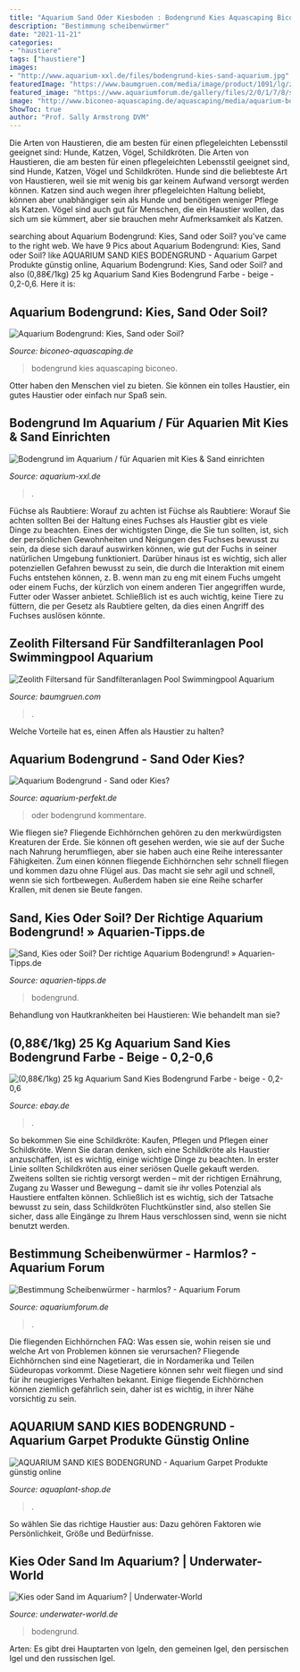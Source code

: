 ```yaml
---
title: "Aquarium Sand Oder Kiesboden : Bodengrund Kies Aquascaping Biconeo"
description: "Bestimmung scheibenwürmer"
date: "2021-11-21"
categories:
- "haustiere"
tags: ["haustiere"]
images:
- "http://www.aquarium-xxl.de/files/bodengrund-kies-sand-aquarium.jpg"
featuredImage: "https://www.baumgruen.com/media/image/product/1091/lg/zeolith-filtersand-fuer-sandfilteranlagen-pool-swimmingpool-aquarium-teich-schwimmteich-poolfilter-sandfilter-filtergranulat-filterkies-poolsand.jpg"
featured_image: "https://www.aquariumforum.de/gallery/files/2/0/1/7/8/scheibenw_rmer1_kl-med.jpg"
image: "http://www.biconeo-aquascaping.de/aquascaping/media/aquarium-bodengrund-kies.jpg"
ShowToc: true
author: "Prof. Sally Armstrong DVM"
---
```



Die Arten von Haustieren, die am besten für einen pflegeleichten Lebensstil geeignet sind: Hunde, Katzen, Vögel, Schildkröten.
Die Arten von Haustieren, die am besten für einen pflegeleichten Lebensstil geeignet sind, sind Hunde, Katzen, Vögel und Schildkröten. Hunde sind die beliebteste Art von Haustieren, weil sie mit wenig bis gar keinem Aufwand versorgt werden können. Katzen sind auch wegen ihrer pflegeleichten Haltung beliebt, können aber unabhängiger sein als Hunde und benötigen weniger Pflege als Katzen. Vögel sind auch gut für Menschen, die ein Haustier wollen, das sich um sie kümmert, aber sie brauchen mehr Aufmerksamkeit als Katzen.

	

		
searching about Aquarium Bodengrund: Kies, Sand oder Soil? you've came to the right web. We have 9 Pics about Aquarium Bodengrund: Kies, Sand oder Soil? like AQUARIUM SAND KIES BODENGRUND - Aquarium Garpet Produkte günstig online, Aquarium Bodengrund: Kies, Sand oder Soil? and also (0,88€/1kg) 25 kg Aquarium Sand Kies Bodengrund Farbe - beige - 0,2-0,6. Here it is:
		
    
## Aquarium Bodengrund: Kies, Sand Oder Soil?

<img loading=lazy src="http://www.biconeo-aquascaping.de/aquascaping/media/aquarium-bodengrund-kies.jpg" onerror="this.onerror=null;this.src='https://tse3.mm.bing.net/th?id=OIP.oiTKQB6RdPovpQR6wnChUwAAAA&amp;pid=15.1';" alt="Aquarium Bodengrund: Kies, Sand oder Soil?">

_Source: biconeo-aquascaping.de_

>bodengrund kies aquascaping biconeo. 

	

Otter haben den Menschen viel zu bieten. Sie können ein tolles Haustier, ein gutes Haustier oder einfach nur Spaß sein.

    
## Bodengrund Im Aquarium / Für Aquarien Mit Kies &amp; Sand Einrichten

<img loading=lazy src="http://www.aquarium-xxl.de/files/bodengrund-kies-sand-aquarium.jpg" onerror="this.onerror=null;this.src='https://tse1.mm.bing.net/th?id=OIP.ccOaW9HEVtVTX5S1oFHFXAAAAA&amp;pid=15.1';" alt="Bodengrund im Aquarium / für Aquarien mit Kies &amp; Sand einrichten">

_Source: aquarium-xxl.de_

>. 

	

Füchse als Raubtiere: Worauf zu achten ist
Füchse als Raubtiere: Worauf Sie achten sollten
Bei der Haltung eines Fuchses als Haustier gibt es viele Dinge zu beachten. Eines der wichtigsten Dinge, die Sie tun sollten, ist, sich der persönlichen Gewohnheiten und Neigungen des Fuchses bewusst zu sein, da diese sich darauf auswirken können, wie gut der Fuchs in seiner natürlichen Umgebung funktioniert. Darüber hinaus ist es wichtig, sich aller potenziellen Gefahren bewusst zu sein, die durch die Interaktion mit einem Fuchs entstehen können, z. B. wenn man zu eng mit einem Fuchs umgeht oder einem Fuchs, der kürzlich von einem anderen Tier angegriffen wurde, Futter oder Wasser anbietet. Schließlich ist es auch wichtig, keine Tiere zu füttern, die per Gesetz als Raubtiere gelten, da dies einen Angriff des Fuchses auslösen könnte.

    
## Zeolith Filtersand Für Sandfilteranlagen Pool Swimmingpool Aquarium

<img loading=lazy src="https://www.baumgruen.com/media/image/product/1091/lg/zeolith-filtersand-fuer-sandfilteranlagen-pool-swimmingpool-aquarium-teich-schwimmteich-poolfilter-sandfilter-filtergranulat-filterkies-poolsand.jpg" onerror="this.onerror=null;this.src='https://tse3.mm.bing.net/th?id=OIP.Z2y4scAR-hK6vDeHM7U_-QD6D6&amp;pid=15.1';" alt="Zeolith Filtersand für Sandfilteranlagen Pool Swimmingpool Aquarium">

_Source: baumgruen.com_

>. 

	

Welche Vorteile hat es, einen Affen als Haustier zu halten?

    
## Aquarium Bodengrund - Sand Oder Kies?

<img loading=lazy src="https://aquarium-perfekt.de/wp-content/uploads/2017/09/aquarium_bodengrund_sand_oder_kies.jpg" onerror="this.onerror=null;this.src='https://tse1.mm.bing.net/th?id=OIP.E6noEn-jWofo6lnBAztWegAAAA&amp;pid=15.1';" alt="Aquarium Bodengrund - Sand oder Kies?">

_Source: aquarium-perfekt.de_

>oder bodengrund kommentare. 

	

Wie fliegen sie?
Fliegende Eichhörnchen gehören zu den merkwürdigsten Kreaturen der Erde. Sie können oft gesehen werden, wie sie auf der Suche nach Nahrung herumfliegen, aber sie haben auch eine Reihe interessanter Fähigkeiten. Zum einen können fliegende Eichhörnchen sehr schnell fliegen und kommen dazu ohne Flügel aus. Das macht sie sehr agil und schnell, wenn sie sich fortbewegen. Außerdem haben sie eine Reihe scharfer Krallen, mit denen sie Beute fangen.

    
## Sand, Kies Oder Soil? Der Richtige Aquarium Bodengrund! » Aquarien-Tipps.de

<img loading=lazy src="https://aquarien-tipps.de/wp-content/uploads/2017/02/sand.jpg" onerror="this.onerror=null;this.src='https://tse1.mm.bing.net/th?id=OIP.s1dvEFYbn8ska6aU50U7QwAAAA&amp;pid=15.1';" alt="Sand, Kies oder Soil? Der richtige Aquarium Bodengrund! » Aquarien-Tipps.de">

_Source: aquarien-tipps.de_

>bodengrund. 

	

Behandlung von Hautkrankheiten bei Haustieren: Wie behandelt man sie?

    
## (0,88€/1kg) 25 Kg Aquarium Sand Kies Bodengrund Farbe - Beige - 0,2-0,6

<img loading=lazy src="https://i.ebayimg.com/images/g/E1QAAOSwQJhUjuTI/s-l400.jpg" onerror="this.onerror=null;this.src='https://tse3.mm.bing.net/th?id=OIP.pAcTGA027Ys-cveUYghKggAAAA&amp;pid=15.1';" alt="(0,88€/1kg) 25 kg Aquarium Sand Kies Bodengrund Farbe - beige - 0,2-0,6">

_Source: ebay.de_

>. 

	

So bekommen Sie eine Schildkröte: Kaufen, Pflegen und Pflegen einer Schildkröte.
Wenn Sie daran denken, sich eine Schildkröte als Haustier anzuschaffen, ist es wichtig, einige wichtige Dinge zu beachten. In erster Linie sollten Schildkröten aus einer seriösen Quelle gekauft werden. Zweitens sollten sie richtig versorgt werden – mit der richtigen Ernährung, Zugang zu Wasser und Bewegung – damit sie ihr volles Potenzial als Haustiere entfalten können. Schließlich ist es wichtig, sich der Tatsache bewusst zu sein, dass Schildkröten Fluchtkünstler sind, also stellen Sie sicher, dass alle Eingänge zu Ihrem Haus verschlossen sind, wenn sie nicht benutzt werden.

    
## Bestimmung Scheibenwürmer - Harmlos? - Aquarium Forum

<img loading=lazy src="https://www.aquariumforum.de/gallery/files/2/0/1/7/8/scheibenw_rmer1_kl-med.jpg" onerror="this.onerror=null;this.src='https://tse4.mm.bing.net/th?id=OIP.9ym73lBtyECqyXld7iLN-QHaFj&amp;pid=15.1';" alt="Bestimmung Scheibenwürmer - harmlos? - Aquarium Forum">

_Source: aquariumforum.de_

>. 

	

Die fliegenden Eichhörnchen FAQ: Was essen sie, wohin reisen sie und welche Art von Problemen können sie verursachen?
Fliegende Eichhörnchen sind eine Nagetierart, die in Nordamerika und Teilen Südeuropas vorkommt. Diese Nagetiere können sehr weit fliegen und sind für ihr neugieriges Verhalten bekannt. Einige fliegende Eichhörnchen können ziemlich gefährlich sein, daher ist es wichtig, in ihrer Nähe vorsichtig zu sein.

    
## AQUARIUM SAND KIES BODENGRUND - Aquarium Garpet Produkte Günstig Online

<img loading=lazy src="https://aquaplant-shop.de/wp-content/uploads/2020/04/1724-2.jpg" onerror="this.onerror=null;this.src='https://tse3.mm.bing.net/th?id=OIP.oHbUn1eCc4YsGKKKq-ZxOAHaHa&amp;pid=15.1';" alt="AQUARIUM SAND KIES BODENGRUND - Aquarium Garpet Produkte günstig online">

_Source: aquaplant-shop.de_

>. 

	

So wählen Sie das richtige Haustier aus: Dazu gehören Faktoren wie Persönlichkeit, Größe und Bedürfnisse.

    
## Kies Oder Sand Im Aquarium? | Underwater-World

<img loading=lazy src="https://www.underwater-world.de/wp-content/uploads/Sand-676x424.jpg" onerror="this.onerror=null;this.src='https://tse1.mm.bing.net/th?id=OIP.Hhadr5BQYT6iY97OwCEaLAHaEp&amp;pid=15.1';" alt="Kies oder Sand im Aquarium? | Underwater-World">

_Source: underwater-world.de_

>bodengrund. 

	

Arten: Es gibt drei Hauptarten von Igeln, den gemeinen Igel, den persischen Igel und den russischen Igel.

